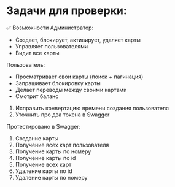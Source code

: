 # Задачи для проверки:


✅ Возможности
Администратор:
- Создает, блокирует, активирует, удаляет карты
- Управляет пользователями
- Видит все карты

Пользователь:
- Просматривает свои карты (поиск + пагинация)
- Запрашивает блокировку карты
- Делает переводы между своими картами
- Смотрит баланс


1) Исправить конвертацию времени создания пользователя
2) Уточнить про два токена в Swagger


Протестировано в Swagger:
1) Создание карты
2) Получение всех карт пользователя
3) Получение карты по номеру
4) Получение карты по id
5) Получение всех карт
6) Удаление карты по id
7) Удаление карты по номеру

